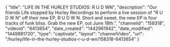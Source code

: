 {
    "title": "LIFE IN THE HURLEY STUDIOS: R U D WN",
    "description": "Our friends Life stopped by Hurley Recordings to perform a live session of \"R U D W N\" off their new EP, R U D W N. Short and sweet, the new EP is four tracks of funk bliss. Grab the new EP, out June 18th.",
    "channelid": "158318",
    "videoid": "6413654",
    "date_created": "1442961942",
    "date_modified": "1449881720",
    "type": "captivate",
    "layout": "channelVideo",
    "url": "\/hurley\/life-in-the-hurley-studios-r-u-d-wn\/158318-6413654"
}
